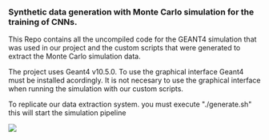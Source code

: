 ### Synthetic data generation with Monte Carlo simulation for the training of CNNs.

This Repo contains all the uncompiled code for the GEANT4 simulation that was used in our project and the custom scripts that were generated to extract the Monte Carlo simulation data.

The project uses Geant4 v10.5.0. To use the graphical interface Geant4 must be installed acordingly. It is not necesary to use the graphical interface when running the simulation with our custom scripts.

To replicate our data extraction system. you must execute "./generate.sh" this will start the simulation pipeline

![](https://centrosimes.org/wp-content/uploads/2021/02/cropped-simes-internacional-transparente.02040x850png.png)
